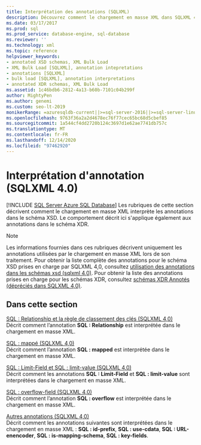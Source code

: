 ```yaml
---
title: Interprétation des annotations (SQLXML)
description: Découvrez comment le chargement en masse XML dans SQLXML 4,0 interprète les annotations dans les schémas XSD et XDR.
ms.date: 03/17/2017
ms.prod: sql
ms.prod_service: database-engine, sql-database
ms.reviewer: ''
ms.technology: xml
ms.topic: reference
helpviewer_keywords:
- annotated XSD schemas, XML Bulk Load
- XML Bulk Load [SQLXML], annotation intepretations
- annotations [SQLXML]
- bulk load [SQLXML], annotation interpretations
- annotated XDR schemas, XML Bulk Load
ms.assetid: 1c46bdb6-2812-4a13-b60b-7101c04b299f
author: MightyPen
ms.author: genemi
ms.custom: seo-lt-2019
monikerRange: =azuresqldb-current||>=sql-server-2016||>=sql-server-linux-2017||=azuresqldb-mi-current
ms.openlocfilehash: 9763f36a2a2d4678ec76f77cec65bc68d5cbef85
ms.sourcegitcommit: 1a544cf4dd2720b124c3697d1e62ae7741db757c
ms.translationtype: MT
ms.contentlocale: fr-FR
ms.lasthandoff: 12/14/2020
ms.locfileid: "97462920"
---
```

# <a name="annotation-interpretation-sqlxml-40"></a>Interprétation d'annotation (SQLXML 4.0)
[!INCLUDE [SQL Server Azure SQL Database](../../../includes/applies-to-version/sql-asdb.md)]
  Les rubriques de cette section décrivent comment le chargement en masse XML interprète les annotations dans le schéma XSD. Le comportement décrit ici s'applique également aux annotations dans le schéma XDR.  
  
> [!NOTE]  
>  Les informations fournies dans ces rubriques décrivent uniquement les annotations utilisées par le chargement en masse XML lors de son traitement. Pour obtenir la liste complète des annotations pour le schéma XSD prises en charge par SQLXML 4,0, consultez [utilisation des annotations dans les schémas xsd &#40;sqlxml 4,0&#41;](../../../relational-databases/sqlxml-annotated-xsd-schemas-using/using-annotations-in-xsd-schemas-sqlxml-4-0.md). Pour obtenir la liste des annotations prises en charge pour les schémas XDR, consultez [schémas XDR Annotés &#40;dépréciés dans SQLXML 4,0&#41;](../../../relational-databases/sqlxml/annotated-xsd-schemas/annotated-xdr-schemas-deprecated-in-sqlxml-4-0.md).  
  
## <a name="in-this-section"></a>Dans cette section  
 [SQL : Relationship et la règle de classement des clés &#40;SQLXML 4,0&#41;](../../../relational-databases/sqlxml-annotated-xsd-schemas-xpath-queries/bulk-load-xml/annotation-interpretation-sql-relationship-and-key-ordering-rule.md)  
 Décrit comment l’annotation **SQL : Relationship** est interprétée dans le chargement en masse XML.  
  
 [SQL : mappé &#40;SQLXML 4,0&#41;](../../../relational-databases/sqlxml-annotated-xsd-schemas-xpath-queries/bulk-load-xml/annotation-interpretation-sql-mapped.md)  
 Décrit comment l’annotation **SQL : mapped** est interprétée dans le chargement en masse XML.  
  
 [SQL : Limit-Field et SQL : limit-value &#40;SQLXML 4,0&#41;](../../../relational-databases/sqlxml-annotated-xsd-schemas-xpath-queries/bulk-load-xml/annotation-interpretation-sql-limit-field-and-sql-limit-value.md)  
 Décrit comment les annotations **SQL : Limit-Field** et **SQL : limit-value** sont interprétées dans le chargement en masse XML.  
  
 [SQL : overflow-field &#40;SQLXML 4,0&#41;](../../../relational-databases/sqlxml-annotated-xsd-schemas-xpath-queries/bulk-load-xml/annotation-interpretation-sql-overflow-field.md)  
 Décrit comment l’annotation **SQL : overflow** est interprétée dans le chargement en masse XML.  
  
 [Autres annotations &#40;SQLXML 4,0&#41;](../../../relational-databases/sqlxml-annotated-xsd-schemas-xpath-queries/bulk-load-xml/annotation-interpretation-other-annotations.md)  
 Décrit comment les annotations suivantes sont interprétées dans le chargement en masse XML : **SQL : id-prefix**, **SQL : use-cdata**, **SQL : URL-enencoder**, **SQL : is-mapping-schema**, **SQL : key-fields**.  
  
  
